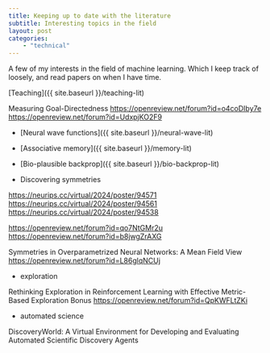 ```yaml
---
title: Keeping up to date with the literature
subtitle: Interesting topics in the field
layout: post
categories:
    - "technical"
---
```


A few of my interests in the field of machine learning.
Which I keep track of loosely, and read papers on when I have time.

[Teaching]({{ site.baseurl }}/teaching-lit)


 Measuring Goal-Directedness https://openreview.net/forum?id=o4coDIby7e
https://openreview.net/forum?id=UdxpjKO2F9




- [Neural wave functions]({{ site.baseurl }}/neural-wave-lit)
- [Associative memory]({{ site.baseurl }}/memory-lit)
- [Bio-plausible backprop]({{ site.baseurl }}/bio-backprop-lit)



- Discovering symmetries

https://neurips.cc/virtual/2024/poster/94571
https://neurips.cc/virtual/2024/poster/94561
https://neurips.cc/virtual/2024/poster/94538

https://openreview.net/forum?id=qo7NtGMr2u
https://openreview.net/forum?id=b8jwgZrAXG

Symmetries in Overparametrized Neural Networks: A Mean Field View 
https://openreview.net/forum?id=L86glqNCUj


- exploration

Rethinking Exploration in Reinforcement Learning with Effective Metric-Based Exploration Bonus  https://openreview.net/forum?id=QpKWFLtZKi

- automated science

DiscoveryWorld: A Virtual Environment for Developing and Evaluating Automated Scientific Discovery Agents 
